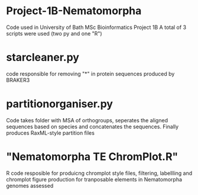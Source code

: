 # Project-1B-Nematomorpha
Code used in University of Bath MSc Bioinformatics Project 1B
A total of 3 scripts were used (two py and one "R")
# starcleaner.py
code responsible for removing "*" in protein sequences produced by BRAKER3
# partitionorganiser.py
Code takes folder with MSA of orthogroups, seperates the aligned sequences based on species and concatenates the sequences. Finally produces RaxML-style partition files
# "Nematomorpha TE ChromPlot.R"
R code resposible for produicng chromplot style files, filtering, labellling and chromplot figure production for tranposable elements in Nematomorpha genomes assessed
